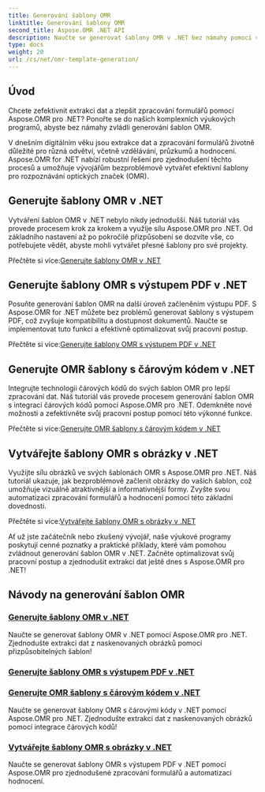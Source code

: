 ```yaml
---
title: Generování šablony OMR
linktitle: Generování šablony OMR
second_title: Aspose.OMR .NET API
description: Naučte se generovat šablony OMR v .NET bez námahy pomocí výukových programů Aspose.OMR for .NET. Zjednodušte extrahování dat a zefektivněte zpracování formulářů nyní!
type: docs
weight: 20
url: /cs/net/omr-template-generation/
---
```

## Úvod
Chcete zefektivnit extrakci dat a zlepšit zpracování formulářů pomocí Aspose.OMR pro .NET? Ponořte se do našich komplexních výukových programů, abyste bez námahy zvládli generování šablon OMR.

V dnešním digitálním věku jsou extrakce dat a zpracování formulářů životně důležité pro různá odvětví, včetně vzdělávání, průzkumů a hodnocení. Aspose.OMR for .NET nabízí robustní řešení pro zjednodušení těchto procesů a umožňuje vývojářům bezproblémově vytvářet efektivní šablony pro rozpoznávání optických značek (OMR).

## Generujte šablony OMR v .NET

Vytváření šablon OMR v .NET nebylo nikdy jednodušší. Náš tutoriál vás provede procesem krok za krokem a využije sílu Aspose.OMR pro .NET. Od základního nastavení až po pokročilé přizpůsobení se dozvíte vše, co potřebujete vědět, abyste mohli vytvářet přesné šablony pro své projekty.

 Přečtěte si více:[Generujte šablony OMR v .NET](./generate-omr-templates/)

## Generujte šablony OMR s výstupem PDF v .NET

Posuňte generování šablon OMR na další úroveň začleněním výstupu PDF. S Aspose.OMR for .NET můžete bez problémů generovat šablony s výstupem PDF, což zvyšuje kompatibilitu a dostupnost dokumentů. Naučte se implementovat tuto funkci a efektivně optimalizovat svůj pracovní postup.

 Přečtěte si více:[Generujte šablony OMR s výstupem PDF v .NET](./generate-omr-templates-pdf/)

## Generujte OMR šablony s čárovým kódem v .NET

Integrujte technologii čárových kódů do svých šablon OMR pro lepší zpracování dat. Náš tutoriál vás provede procesem generování šablon OMR s integrací čárových kódů pomocí Aspose.OMR pro .NET. Odemkněte nové možnosti a zefektivněte svůj pracovní postup pomocí této výkonné funkce.

 Přečtěte si více:[Generujte OMR šablony s čárovým kódem v .NET](./generate-omr-templates-barcode/)

## Vytvářejte šablony OMR s obrázky v .NET

Využijte sílu obrázků ve svých šablonách OMR s Aspose.OMR pro .NET. Náš tutoriál ukazuje, jak bezproblémově začlenit obrázky do vašich šablon, což umožňuje vizuálně atraktivnější a informativnější formy. Zvyšte svou automatizaci zpracování formulářů a hodnocení pomocí této základní dovednosti.

 Přečtěte si více:[Vytvářejte šablony OMR s obrázky v .NET](./generate-omr-templates-images/)

Ať už jste začátečník nebo zkušený vývojář, naše výukové programy poskytují cenné poznatky a praktické příklady, které vám pomohou zvládnout generování šablon OMR v .NET. Začněte optimalizovat svůj pracovní postup a zjednodušit extrakci dat ještě dnes s Aspose.OMR pro .NET!
## Návody na generování šablon OMR
### [Generujte šablony OMR v .NET](./generate-omr-templates/)
Naučte se generovat šablony OMR v .NET pomocí Aspose.OMR pro .NET. Zjednodušte extrakci dat z naskenovaných obrázků pomocí přizpůsobitelných šablon!
### [Generujte šablony OMR s výstupem PDF v .NET](./generate-omr-templates-pdf/)
### [Generujte OMR šablony s čárovým kódem v .NET](./generate-omr-templates-barcode/)
Naučte se generovat šablony OMR s čárovými kódy v .NET pomocí Aspose.OMR pro .NET. Zjednodušte extrakci dat z naskenovaných obrázků pomocí integrace čárových kódů!
### [Vytvářejte šablony OMR s obrázky v .NET](./generate-omr-templates-images/)
Naučte se generovat šablony OMR s výstupem PDF v .NET pomocí Aspose.OMR pro zjednodušené zpracování formulářů a automatizaci hodnocení.